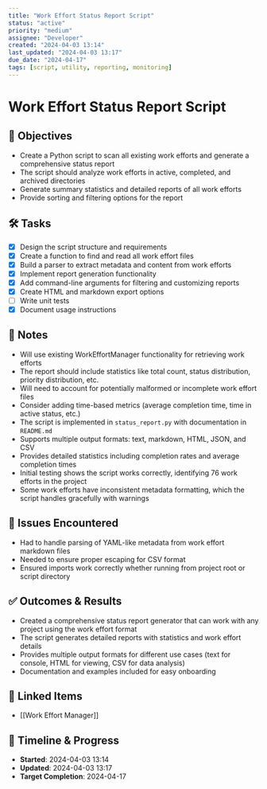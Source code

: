 ```yaml
---
title: "Work Effort Status Report Script"
status: "active"
priority: "medium"
assignee: "Developer"
created: "2024-04-03 13:14"
last_updated: "2024-04-03 13:17"
due_date: "2024-04-17"
tags: [script, utility, reporting, monitoring]
---
```


# Work Effort Status Report Script

## 🚩 Objectives
- Create a Python script to scan all existing work efforts and generate a comprehensive status report
- The script should analyze work efforts in active, completed, and archived directories
- Generate summary statistics and detailed reports of all work efforts
- Provide sorting and filtering options for the report

## 🛠 Tasks
- [x] Design the script structure and requirements
- [x] Create a function to find and read all work effort files
- [x] Build a parser to extract metadata and content from work efforts
- [x] Implement report generation functionality
- [x] Add command-line arguments for filtering and customizing reports
- [x] Create HTML and markdown export options
- [ ] Write unit tests
- [x] Document usage instructions

## 📝 Notes
- Will use existing WorkEffortManager functionality for retrieving work efforts
- The report should include statistics like total count, status distribution, priority distribution, etc.
- Will need to account for potentially malformed or incomplete work effort files
- Consider adding time-based metrics (average completion time, time in active status, etc.)
- The script is implemented in `status_report.py` with documentation in `README.md`
- Supports multiple output formats: text, markdown, HTML, JSON, and CSV
- Provides detailed statistics including completion rates and average completion times
- Initial testing shows the script works correctly, identifying 76 work efforts in the project
- Some work efforts have inconsistent metadata formatting, which the script handles gracefully with warnings

## 🐞 Issues Encountered
- Had to handle parsing of YAML-like metadata from work effort markdown files
- Needed to ensure proper escaping for CSV format
- Ensured imports work correctly whether running from project root or script directory

## ✅ Outcomes & Results
- Created a comprehensive status report generator that can work with any project using the work effort format
- The script generates detailed reports with statistics and work effort details
- Provides multiple output formats for different use cases (text for console, HTML for viewing, CSV for data analysis)
- Documentation and examples included for easy onboarding

## 📌 Linked Items
- [[Work Effort Manager]]

## 📅 Timeline & Progress
- **Started**: 2024-04-03 13:14
- **Updated**: 2024-04-03 13:17
- **Target Completion**: 2024-04-17